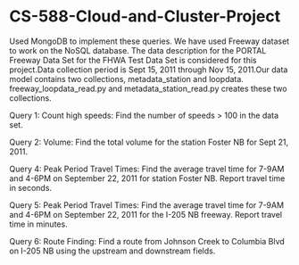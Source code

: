# CS-588-Cloud-and-Cluster-Project
Used MongoDB to implement these queries. We have used Freeway dataset to work on the NoSQL database. The data description for the PORTAL Freeway Data Set for the FHWA Test Data Set is considered for this project.Data collection period is Sept 15, 2011 through Nov 15, 2011.Our data model contains two collections, metadata_station and loopdata. freeway_loopdata_read.py and metadata_station_read.py creates these two collections.


Query 1: Count high speeds: Find the number of speeds > 100 in the data set.

Query 2: Volume: Find the total volume for the station Foster NB for Sept 21, 2011.

Query 4: Peak Period Travel Times: Find the average travel time for 7-9AM and 4-6PM on September 22, 2011 for station Foster NB. Report travel time in seconds.

Query 5: Peak Period Travel Times: Find the average travel time for 7-9AM and 4-6PM on September 22, 2011 for the I-205 NB freeway. Report travel time in minutes.

Query 6: Route Finding: Find a route from Johnson Creek to Columbia Blvd on I-205 NB using the upstream and downstream fields.
